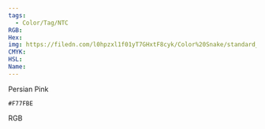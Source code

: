```yaml
---
tags:
  - Color/Tag/NTC
RGB:
Hex:
img: https://filedn.com/l0hpzxl1f01yT7GHxtF8cyk/Color%20Snake/standard_csv_to_svg//F77FBE.svg
CMYK:
HSL:
Name:
---
```

Persian Pink
```palette
#F77FBE
```
RGB
